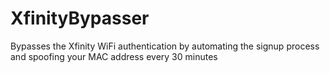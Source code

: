 # XfinityBypasser

Bypasses the Xfinity WiFi authentication by automating the signup process and spoofing your MAC address every 30 minutes
